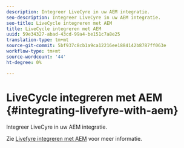 ```yaml
---
description: Integreer LiveCyre in uw AEM integratie.
seo-description: Integreer LiveCyre in uw AEM integratie.
seo-title: LiveCycle integreren met AEM
title: LiveCycle integreren met AEM
uuid: 59e34327-abad-43cd-99a4-be151c7a8e25
translation-type: tm+mt
source-git-commit: 5bf937c8cb1a9ca12216ee1884142b8787ff063e
workflow-type: tm+mt
source-wordcount: '44'
ht-degree: 0%

---
```



# LiveCycle integreren met AEM {#integrating-livefyre-with-aem}

Integreer LiveCyre in uw AEM integratie.

Zie [Livefyre integreren met AEM](https://helpx.adobe.com/experience-manager/6-3/sites/administering/using/livefyre.html) voor meer informatie.
